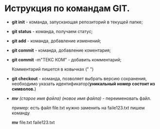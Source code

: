  # Иструкция по командам GIT.

* **git init** - команда, запускающая репозиторий в текущей папке;

* **git status** - команда, получаем статус;

* **git add** - команда, добавление изменений;
* **git commit** - команда, добавление коментария;
* **git commit** -m"ТЕКС КОМ" - добавить комментарий;

   Комментарий пишется в ковычках (" ")
* **git checkout** - команда, позволяет выбрать версию сохранения,
необходимо указать идентификатор(**уникальный номер состоит из символов.**)
* ***mv** (старое имя файла) (новое имя файла)* - переименовать файл.

    пример: есть файл file.txt нужно заменить на faile123.txt пишем команду

    **mv** file.txt faile123.txt
